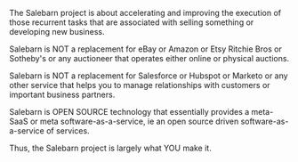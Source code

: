 The Salebarn project is about accelerating and improving the execution of those recurrent tasks that are associated with selling something or developing new business.

Salebarn is NOT a replacement for eBay or Amazon or Etsy Ritchie Bros or Sotheby's or any auctioneer that operates either online or physical auctions.

Salebarn is NOT a replacement for Salesforce or Hubspot or Marketo or any other service that helps you to manage relationships with customers or important business partners.

Salebarn is OPEN SOURCE technology that essentially provides a meta-SaaS or meta software-as-a-service, ie an open source driven software-as-a-service of services.  

Thus, the Salebarn project is largely what YOU make it.